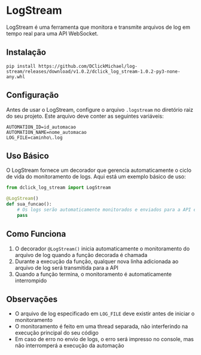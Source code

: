 # LogStream

LogStream é uma ferramenta que monitora e transmite arquivos de log em tempo real para uma API WebSocket.

## Instalação
```
pip install https://github.com/DClickMichael/log-stream/releases/download/v1.0.2/dclick_log_stream-1.0.2-py3-none-any.whl
```

## Configuração

Antes de usar o LogStream, configure o arquivo `.logstream` no diretório raiz do seu projeto. Este arquivo deve conter as seguintes variáveis:

```env
AUTOMATION_ID=id_automacao
AUTOMATION_NAME=nome_automacao
LOG_FILE=caminho\.log
```

## Uso Básico

O LogStream fornece um decorador que gerencia automaticamente o ciclo de vida do monitoramento de logs. Aqui está um exemplo básico de uso:

```python
from dclick_log_stream import LogStream

@LogStream()
def sua_funcao():
    # Os logs serão automaticamente monitorados e enviados para a API enquanto a função decorada está em execução
    pass
```

## Como Funciona

1. O decorador `@LogStream()` inicia automaticamente o monitoramento do arquivo de log quando a função decorada é chamada
2. Durante a execução da função, qualquer nova linha adicionada ao arquivo de log será transmitida para a API
3. Quando a função termina, o monitoramento é automaticamente interrompido


## Observações

- O arquivo de log especificado em `LOG_FILE` deve existir antes de iniciar o monitoramento
- O monitoramento é feito em uma thread separada, não interferindo na execução principal do seu código
- Em caso de erro no envio de logs, o erro será impresso no console, mas não interromperá a execução da automação

